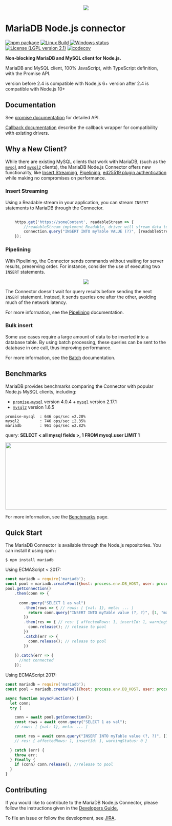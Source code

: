 <p align="center">
  <a href="http://mariadb.com/">
    <img src="https://mariadb.com/kb/static/images/logo-2018-black.png">
  </a>
</p>

# MariaDB Node.js connector

[![npm package][npm-image]][npm-url] 
[![Linux Build][travis-image]][travis-url]
[![Windows status][appveyor-image]][appveyor-url]
[![License (LGPL version 2.1)][licence-image]][licence-url]
[![codecov][codecov-image]][codecov-url]

**Non-blocking MariaDB and MySQL client for Node.js.**

MariaDB and MySQL client, 100% JavaScript, with TypeScript definition, with the Promise API.

version before 2.4 is compatible with Node.js 6+
version after 2.4 is compatible with Node.js 10+


## Documentation

See [promise documentation](https://github.com/mariadb-corporation/mariadb-connector-nodejs/blob/master/documentation/promise-api.md) for detailed API. 

[Callback documentation](https://github.com/mariadb-corporation/mariadb-connector-nodejs/blob/master/documentation/callback-api.md) describe the callback wrapper for compatibility with existing drivers.
   
## Why a New Client?

While there are existing MySQL clients that work with MariaDB, (such as the [`mysql`](https://www.npmjs.com/package/mysql) and [`mysql2`](https://www.npmjs.com/package/mysql2) clients), the MariaDB Node.js Connector offers new functionality, like [Insert Streaming](#insert-streaming), [Pipelining](#pipelining), [ed25519 plugin authentication](https://mariadb.org/history-of-mysql-mariadb-authentication-protocols/) while making no compromises on performance.


### Insert Streaming 

Using a Readable stream in your application, you can stream `INSERT` statements to MariaDB through the Connector.

```javascript
    
    https.get('https://someContent', readableStream => {
        //readableStream implement Readable, driver will stream data to database 
        connection.query("INSERT INTO myTable VALUE (?)", [readableStream]);
    });
```
 
### Pipelining

With Pipelining, the Connector sends commands without waiting for server results, preserving order.  For instance, consider the use of executing two `INSERT`  statements.

<p align="center">
    <img src="./documentation/misc/pip.png">
</p>

The Connector doesn't wait for query results before sending the next `INSERT` statement. Instead, it sends queries one after the other, avoiding much of the network latency.

For more information, see the [Pipelining](/documentation/pipelining.md) documentation.
 
### Bulk insert

Some use cases require a large amount of data to be inserted into a database table. By using batch processing, these queries can be sent to the database in one call, thus improving performance.

For more information, see the [Batch](/documentation/batch.md) documentation.


## Benchmarks

MariaDB provides benchmarks comparing the Connector with popular Node.js MySQL clients, including: 

* [`promise-mysql`](https://www.npmjs.com/package/promise-mysql) version 4.0.4 + [`mysql`](https://www.npmjs.com/package/mysql) version 2.17.1 
* [`mysql2`](https://www.npmjs.com/package/mysql2) version 1.6.5

```
promise-mysql  : 646 ops/sec ±2.20%
mysql2         : 746 ops/sec ±2.35%
mariadb        : 961 ops/sec ±2.82%
```

query: **SELECT &lt; all mysql fields &gt;, 1 FROM mysql.user LIMIT 1**

<img src="./documentation/misc/bench.png" width="559" height="209"/>

For more information, see the [Benchmarks](/documentation/benchmarks.md) page.

## Quick Start

The MariaDB Connector is available through the Node.js repositories.  You can install it using npm :

```
$ npm install mariadb
```

Using ECMAScript < 2017:

```js
const mariadb = require('mariadb');
const pool = mariadb.createPool({host: process.env.DB_HOST, user: process.env.DB_USER, connectionLimit: 5});
pool.getConnection()
    .then(conn => {
    
      conn.query("SELECT 1 as val")
        .then(rows => { // rows: [ {val: 1}, meta: ... ]
          return conn.query("INSERT INTO myTable value (?, ?)", [1, "mariadb"]);
        })
        .then(res => { // res: { affectedRows: 1, insertId: 1, warningStatus: 0 }
          conn.release(); // release to pool
        })
        .catch(err => {
          conn.release(); // release to pool
        })
        
    }).catch(err => {
      //not connected
    });
```

Using ECMAScript 2017:

```js
const mariadb = require('mariadb');
const pool = mariadb.createPool({host: process.env.DB_HOST, user: process.env.DB_USER, connectionLimit: 5});

async function asyncFunction() {
  let conn;
  try {

	conn = await pool.getConnection();
	const rows = await conn.query("SELECT 1 as val");
	// rows: [ {val: 1}, meta: ... ]

	const res = await conn.query("INSERT INTO myTable value (?, ?)", [1, "mariadb"]);
	// res: { affectedRows: 1, insertId: 1, warningStatus: 0 }

  } catch (err) {
	throw err;
  } finally {
	if (conn) conn.release(); //release to pool
  }
}
```

## Contributing 

If you would like to contribute to the MariaDB Node.js Connector, please follow the instructions given in the [Developers Guide.](/documentation/developers-guide.md)

To file an issue or follow the development, see [JIRA](https://jira.mariadb.org/projects/CONJS/issues/).


[travis-image]:https://travis-ci.org/mariadb-corporation/mariadb-connector-nodejs.svg?branch=master
[travis-url]:https://travis-ci.org/mariadb-corporation/mariadb-connector-nodejs
[npm-image]:https://img.shields.io/npm/v/mariadb.svg
[npm-url]:http://npmjs.org/package/mariadb
[appveyor-image]:https://ci.appveyor.com/api/projects/status/558kpv0j1r545pgq/branch/master?svg=true
[appveyor-url]:https://ci.appveyor.com/project/rusher/mariadb-connector-nodejs-w8k25
[licence-image]:https://img.shields.io/badge/license-GNU%20LGPL%20version%202.1-green.svg?style=flat-square
[licence-url]:http://opensource.org/licenses/LGPL-2.1
[codecov-image]:https://codecov.io/gh/mariadb-corporation/mariadb-connector-nodejs/branch/master/graph/badge.svg
[codecov-url]:https://codecov.io/gh/mariadb-corporation/mariadb-connector-nodejs